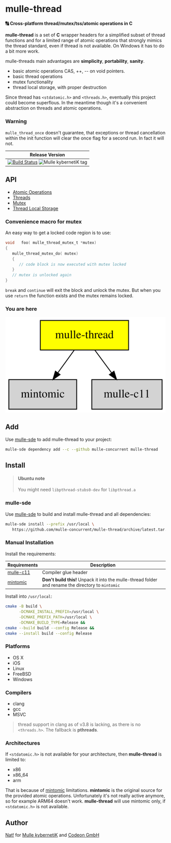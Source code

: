 # mulle-thread

#### 🔠 Cross-platform thread/mutex/tss/atomic operations in C

**mulle-thread** is a set of **C** wrapper headers for a simplified
subset of thread functions and for a limited range of atomic operations that
strongly mimics the thread standard, even if thread is not available. On Windows it
has to do a bit more work.

mulle-threads main advantages are **simplicity**, **portability**, **sanity**.

* basic atomic operations CAS, ++, -- on void pointers.
* basic thread operations
* mutex functionality
* thread local storage, with proper destruction

Since thread has `<stdatomic.h>` and `<threads.h>`, eventually this project
could become superflous. In the meantime though it's a convenient abstraction
on threads and atomic operations.

### Warning

`mulle_thread_once` doesn't guarantee, that exceptions or thread cancellation
within the init function will clear the once flag for a second run. In fact
it will not.


| Release Version
|-----------------------------------
| [![Build Status](https://github.com/mulle-concurrent/mulle-thread/workflows/CI/badge.svg?branch=release)](//github.com/mulle-concurrent/mulle-thread) ![Mulle kybernetiK tag](https://img.shields.io/github/tag/mulle-concurrent/mulle-thread/workflows/CI/badge.svg?branch=release)

## API

* [Atomic Operations](dox/API_ATOMIC.md)
* [Threads](dox/API_THREAD.md)
* [Mutex](dox/API_MUTEX.md)
* [Thread Local Storage](dox/API_TSS.md)


### Convenience macro for mutex

An easy way to get a locked code region is to use:

``` c
void   foo( mulle_thread_mutex_t *mutex)
{
   mulle_thread_mutex_do( mutex)
   {
      // code block is now executed with mutex locked
   }
   // mutex is unlocked again
}
```

`break` and `continue` will exit the block and unlock the mutex. But when you
use `return` the function exists and the mutex remains locked.


### You are here

![Overview](overview.dot.svg)


## Add

Use [mulle-sde](//github.com/mulle-sde) to add mulle-thread to your project:

``` sh
mulle-sde dependency add --c --github mulle-concurrent mulle-thread
```

## Install


> #### Ubuntu note
>
> You might need `libpthread-stubs0-dev` for `libpthread.a`
>

### mulle-sde

Use [mulle-sde](//github.com/mulle-sde) to build and install mulle-thread and all dependencies:

``` sh
mulle-sde install --prefix /usr/local \
   https://github.com/mulle-concurrent/mulle-thread/archive/latest.tar.gz
```

### Manual Installation


Install the requirements:

Requirements                                         | Description
-----------------------------------------------------|-----------------------
[mulle-c11](//github.com/mulle-c/mulle-c11)          | Compiler glue header
[mintomic](//github.com/mulle-concurrent/mintomic)   | **Don't build this!** Unpack it into the mulle-thread folder and rename the directory to `mintomic`


Install into `/usr/local`:

``` sh
cmake -B build \
      -DCMAKE_INSTALL_PREFIX=/usr/local \
      -DCMAKE_PREFIX_PATH=/usr/local \
      -DCMAKE_BUILD_TYPE=Release &&
cmake --build build --config Release &&
cmake --install build --config Release
```

### Platforms

* OS X
* iOS
* Linux
* FreeBSD
* Windows

### Compilers

* clang
* gcc
* MSVC

> thread support in clang as of v3.8 is lacking, as there is no `<threads.h>`.
> The fallback is **pthreads**.


### Architectures

If `<stdatomic.h>` is not available for your architecture, then **mulle-thread**
is limited to:

* x86
* x86_64
* arm

That is because of [mintomic](//mintomic.github.io/) limitations. **mintomic**
is the original source for the provided atomic operations. Unfortunately it's not
really active anymore, so for example ARM64 doesn't work. **mulle-thread** will
use mintomic only, if `<stdatomic.h>` is not available.


## Author

[Nat!](//www.mulle-kybernetik.com/weblog) for
[Mulle kybernetiK](//www.mulle-kybernetik.com) and
[Codeon GmbH](//www.codeon.de)

